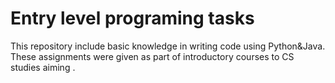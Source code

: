 # Entry level programing tasks
This repository include basic knowledge in writing code using Python&Java.
These assignments were given as part of introductory courses to CS studies aiming . 
